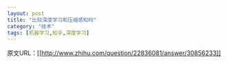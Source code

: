 ```yaml
---
layout: post
title: "比较深度学习和压缩感知吗"
category: "技术"
tags: [机器学习,知乎,深度学习]
---
```

原文URL：[[http://www.zhihu.com/question/22836081/answer/30856233]]